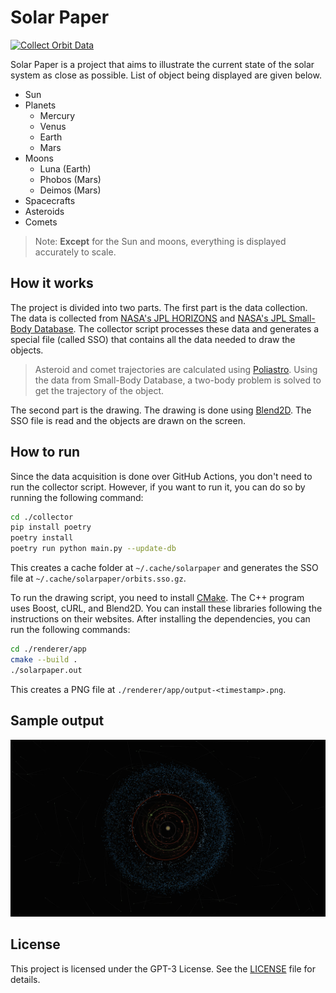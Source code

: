 # Solar Paper

[![Collect Orbit Data](https://github.com/DenizUgur/solarpaper/actions/workflows/collect.yml/badge.svg)](https://github.com/DenizUgur/solarpaper/actions/workflows/collect.yml)

Solar Paper is a project that aims to illustrate the current state of the solar system as close as possible. List of object being displayed are given below.

- Sun
- Planets
  - Mercury
  - Venus
  - Earth
  - Mars
- Moons
  - Luna (Earth)
  - Phobos (Mars)
  - Deimos (Mars)
- Spacecrafts
- Asteroids
- Comets

> Note: **Except** for the Sun and moons, everything is displayed accurately to scale.

## How it works

The project is divided into two parts. The first part is the data collection. The data is collected from [NASA's JPL HORIZONS](https://ssd.jpl.nasa.gov/?horizons) and [NASA's JPL Small-Body Database](https://ssd.jpl.nasa.gov/sbdb.cgi). The collector script processes these data and generates a special file (called SSO) that contains all the data needed to draw the objects.

> Asteroid and comet trajectories are calculated using [Poliastro](https://docs.poliastro.space/en/stable/). Using the data from Small-Body Database, a two-body problem is solved to get the trajectory of the object.

The second part is the drawing. The drawing is done using [Blend2D](https://blend2d.com/). The SSO file is read and the objects are drawn on the screen.

## How to run

Since the data acquisition is done over GitHub Actions, you don't need to run the collector script. However, if you want to run it, you can do so by running the following command:

```bash
cd ./collector
pip install poetry
poetry install
poetry run python main.py --update-db
```

This creates a cache folder at `~/.cache/solarpaper` and generates the SSO file at `~/.cache/solarpaper/orbits.sso.gz`.

To run the drawing script, you need to install [CMake](https://cmake.org/). The C++ program uses Boost, cURL, and Blend2D. You can install these libraries following the instructions on their websites. After installing the dependencies, you can run the following commands:

```bash
cd ./renderer/app
cmake --build .
./solarpaper.out
```

This creates a PNG file at `./renderer/app/output-<timestamp>.png`.

## Sample output

![screenshot](./docs/sample.webp)

## License

This project is licensed under the GPT-3 License. See the [LICENSE](LICENSE) file for details.
